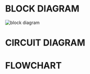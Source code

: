 # **BLOCK DIAGRAM**
![block diagram](https://user-images.githubusercontent.com/94214304/143999834-85510cc3-ee5b-4950-b798-c5c50c1cb41d.png)
# **CIRCUIT DIAGRAM**

# **FLOWCHART**

